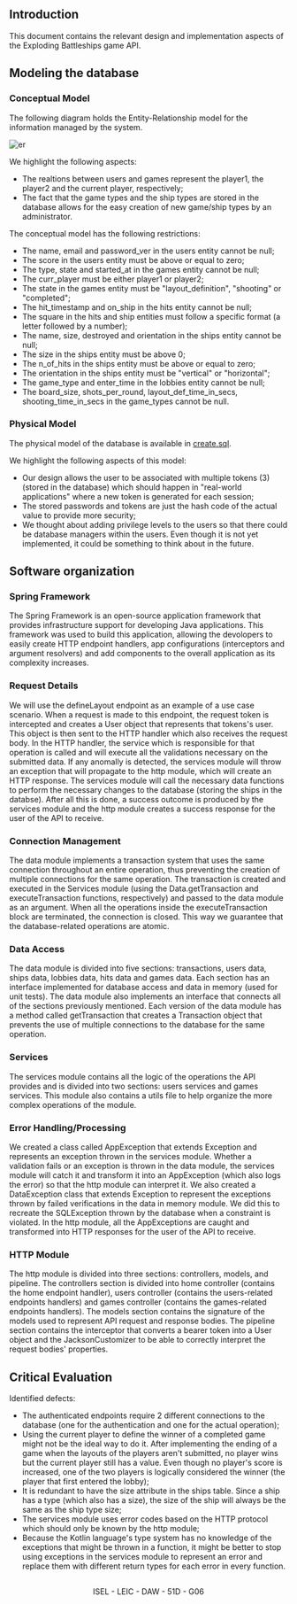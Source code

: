## Introduction

This document contains the relevant design and implementation aspects of the Exploding Battleships game API.

## Modeling the database

### Conceptual Model

The following diagram holds the Entity-Relationship model for the information managed by the system.

![er](https://user-images.githubusercontent.com/76069448/210234478-41775281-52be-439a-a15f-24e490543b8a.png)

We highlight the following aspects:

- The realtions between users and games represent the player1, the player2 and the current player, respectively;
- The fact that the game types and the ship types are stored in the database allows for the easy creation of new game/ship types by an administrator. 

The conceptual model has the following restrictions:

- The name, email and password_ver in the users entity cannot be null;
- The score in the users entity must be above or equal to zero;
- The type, state and started_at in the games entity cannot be null;
- The curr_player must be either player1 or player2;
- The state in the games entity must be "layout_definition", "shooting" or "completed";
- The hit_timestamp and on_ship in the hits entity cannot be null;
- The square in the hits and ship entities must follow a specific format (a letter followed by a number);
- The name, size, destroyed and orientation in the ships entity cannot be null;
- The size in the ships entity must be above 0;
- The n_of_hits in the ships entity must be above or equal to zero;
- The orientation in the ships entity must be "vertical" or "horizontal";
- The game_type and enter_time in the lobbies entity cannot be null;
- The board_size, shots_per_round, layout_def_time_in_secs, shooting_time_in_secs in the game_types cannot be null.

### Physical Model

The physical model of the database is available in [create.sql](https://github.com/isel-leic-daw/2022-daw-leic51d-g06/tree/main/code/jvm/sql/create.sql).

We highlight the following aspects of this model:

- Our design allows the user to be associated with multiple tokens (3) (stored in the database) which should happen in "real-world applications" where a new token is generated for each session;
- The stored passwords and tokens are just the hash code of the actual value to provide more security;
- We thought about adding privilege levels to the users so that there could be database managers within the users. Even though it is not yet implemented, it could be something to think about in the future.

## Software organization

### Spring Framework

The Spring Framework is an open-source application framework that provides infrastructure support for developing Java applications.
This framework was used to build this application, allowing the devolopers to easily create HTTP endpoint handlers, app configurations (interceptors and argument resolvers) and add components to the overall application as its complexity increases.

### Request Details

We will use the defineLayout endpoint as an example of a use case scenario. When a request is made to this endpoint, the request token is intercepted and creates a User object that represents that tokens's user. This object is then sent to the HTTP handler which also receives the request body. In the HTTP handler, the service which is responsible for that operation is called and will execute all the validations necessary on the submitted data. If any anomally is detected, the services module will throw an exception that will propagate to the http module, which will create an HTTP response. The services module will call the necessary data functions to perform the necessary changes to the database (storing the ships in the databse). After all this is done, a success outcome is produced by the services module and the http module creates a success response for the user of the API to receive.

### Connection Management

The data module implements a transaction system that uses the same connection throughout an entire operation, thus preventing the creation of multiple connections for the same operation. The transaction is created and executed in the Services module (using the Data.getTransaction and executeTransaction functions, respectively) and passed to the data module as an argument. When all the operations inside the executeTransaction block are terminated, the connection is closed. This way we guarantee that the database-related operations are atomic.

### Data Access

The data module is divided into five sections: transactions, users data, ships data, lobbies data, hits data and games data. Each section has an interface implemented for database access and data in memory (used for unit tests). The data module also implements an interface that connects all of the sections previously mentioned.
Each version of the data module has a method called getTransaction that creates a Transaction object that prevents the use of multiple connections to the database for the same operation.

### Services

The services module contains all the logic of the operations the API provides and is divided into two sections: users services and games services. This module also contains a utils file to help organize the more complex operations of the module.

### Error Handling/Processing

We created a class called AppException that extends Exception and represents an exception thrown in the services module. Whether a validation fails or an exception is thrown in the data module, the services module will catch it and transform it into an AppException (which also logs the error) so that the http module can interpret it. We also created a DataException class that extends Exception to represent the exceptions thrown by failed verifications in the data in memory module. We did this to recreate the SQLException thrown by the database when a constraint is violated. In the http module, all the AppExceptions are caught and transformed into HTTP responses for the user of the API to receive.

### HTTP Module

The http module is divided into three sections: controllers, models, and pipeline.
The controllers section is divided into home controller (contains the home endpoint handler), users controller (contains the users-related endpoints handlers) and games controller (contains the games-related endpoints handlers).
The models section contains the signature of the models used to represent API request and response bodies.
The pipeline section contains the interceptor that converts a bearer token into a User object and the JacksonCustomizer to be able to correctly interpret the request bodies' properties.

## Critical Evaluation

Identified defects:

- The authenticated endpoints require 2 different connections to the database (one for the authentication and one for the actual operation);
- Using the current player to define the winner of a completed game might not be the ideal way to do it. After implementing the ending of a game when the layouts of the players aren't submitted, no player wins but the current player still has a value. Even though no player's score is increased, one of the two players is logically considered the winner (the player that first entered the lobby);
- It is redundant to have the size attribute in the ships table. Since a ship has a type (which also has a size), the size of the ship will always be the same as the ship type size;
- The services module uses error codes based on the HTTP protocol which should only be known by the http module;
- Because the Kotlin language's type system has no knowledge of the exceptions that might be thrown in a function, it might be better to stop using exceptions in the services module to represent an error and replace them with different return types for each error in every function.

##

<p align="center">ISEL - LEIC - DAW - 51D - G06<p>
